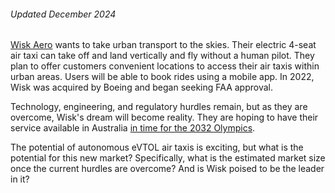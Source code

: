 ###### Updated December 2024

[Wisk Aero](https://wisk.aero/) wants to take urban transport to the skies. Their electric 4-seat air taxi can take off and land vertically and fly without a human pilot. They plan to offer customers convenient locations to access their air taxis within urban areas. Users will be able to book rides using a mobile app. In 2022, Wisk was acquired by Boeing and began seeking FAA approval. 

Technology, engineering, and regulatory hurdles remain, but as they are overcome, Wisk's dream will become reality. They are hoping to have their service available in Australia [in time for the 2032 Olympics](https://finance.yahoo.com/news/wisk-partners-airservices-australia-incorporate-210000920.html). 

The potential of autonomous eVTOL air taxis is exciting, but what is the potential for this new market? Specifically, what is the estimated market size once the current hurdles are overcome? And is Wisk poised to be the leader in it?
